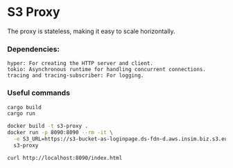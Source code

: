 # S3 Proxy

The proxy is stateless, making it easy to scale horizontally.

### Dependencies:
```
hyper: For creating the HTTP server and client.
tokio: Asynchronous runtime for handling concurrent connections.
tracing and tracing-subscriber: For logging.
```



### Useful commands
```sh
cargo build
cargo run
```

```sh
docker build -t s3-proxy .
docker run -p 8090:8090 --rm -it \
  -e S3_URL=https://s3-bucket-as-loginpage.ds-fdn-d.aws.insim.biz.s3.eu-west-1.amazonaws.com/index.html \
  s3-proxy

curl http://localhost:8090/index.html
```
